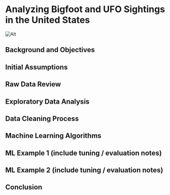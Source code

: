 # Analyzing Bigfoot and UFO Sightings in the United States

![Alt](./images/Bigfoot-UFO_header.png)


## Background and Objectives

## Initial Assumptions

## Raw Data Review

## Exploratory Data Analysis 

## Data Cleaning Process

## Machine Learning Algorithms 

## ML Example 1 (include tuning / evaluation notes)

## ML Example 2 (include tuning / evaluation notes)

## Conclusion 
